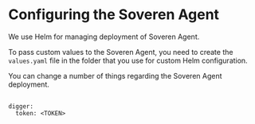 # Configuring the Soveren Agent

We use Helm for managing deployment of Soveren Agent.

To pass custom values to the Soveren Agent, you need to create the `values.yaml` file in the folder that you use for custom Helm configuration.

You can change a number of things regarding the Soveren Agent deployment.

## 

```shell
digger:
  token: <TOKEN>
```

